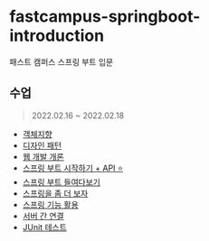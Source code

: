 # fastcampus-springboot-introduction
패스트 캠퍼스 스프링 부트 입문

## 수업
> 2022.02.16 ~ 2022.02.18

- [객체지향](./study/oop.md)
- [디자인 패턴](./study/design-pattern.md)
- [웹 개발 개론](./study/web.md)
- [스프링 부트 시작하기 + API ⭐](./study/spring-boot.md)
- [스프링 부트 들여다보기](#)
- [스프링을 좀 더 보자](#)
- [스프링 기능 활용](#)
- [서버 간 연결](#)
- [JUnit 테스트](#)
